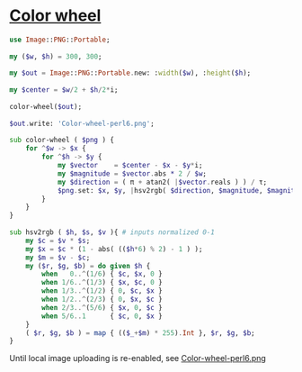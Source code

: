[1]: https://rosettacode.org/wiki/Color_wheel

# [Color wheel][1]

```raku
use Image::PNG::Portable;
 
my ($w, $h) = 300, 300;
 
my $out = Image::PNG::Portable.new: :width($w), :height($h);
 
my $center = $w/2 + $h/2*i;
 
color-wheel($out);
 
$out.write: 'Color-wheel-perl6.png';
 
sub color-wheel ( $png ) {
    for ^$w -> $x {
        for ^$h -> $y {
            my $vector    = $center - $x - $y*i;
            my $magnitude = $vector.abs * 2 / $w;
            my $direction = ( π + atan2( |$vector.reals ) ) / τ;
            $png.set: $x, $y, |hsv2rgb( $direction, $magnitude, $magnitude < 1 );
        }
    }
}
 
sub hsv2rgb ( $h, $s, $v ){ # inputs normalized 0-1
    my $c = $v * $s;
    my $x = $c * (1 - abs( (($h*6) % 2) - 1 ) );
    my $m = $v - $c;
    my ($r, $g, $b) = do given $h {
        when   0..^(1/6) { $c, $x, 0 }
        when 1/6..^(1/3) { $x, $c, 0 }
        when 1/3..^(1/2) { 0, $c, $x }
        when 1/2..^(2/3) { 0, $x, $c }
        when 2/3..^(5/6) { $x, 0, $c }
        when 5/6..1      { $c, 0, $x }
    }
    ( $r, $g, $b ) = map { (($_+$m) * 255).Int }, $r, $g, $b;
}
```


Until local image uploading is re-enabled, see [Color-wheel-perl6.png](https://github.com/thundergnat/rc/blob/master/img/Color-wheel-perl6.png)